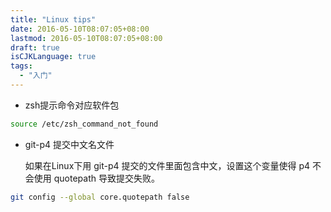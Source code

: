 ```yaml
---
title: "Linux tips"
date: 2016-05-10T08:07:05+08:00
lastmod: 2016-05-10T08:07:05+08:00
draft: true
isCJKLanguage: true
tags:
  - "入门"
---
```


* zsh提示命令对应软件包
```bash
source /etc/zsh_command_not_found
```

* git-p4 提交中文名文件
  
  如果在Linux下用 git-p4 提交的文件里面包含中文，设置这个变量使得 p4 不会使用 quotepath 导致提交失败。
```bash
git config --global core.quotepath false
```